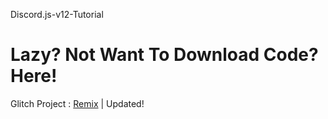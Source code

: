 Discord.js-v12-Tutorial

# Lazy? Not Want To Download Code? Here!

Glitch Project : [Remix](https://glitch.com/edit/#!/remix/meadow-steep-tangelo) | Updated!
